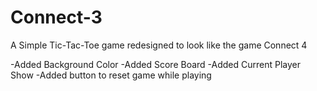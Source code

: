 # Connect-3
A Simple Tic-Tac-Toe game redesigned to look like the game Connect 4



-Added Background Color
-Added Score Board
-Added Current Player Show
-Added button to reset game while playing
